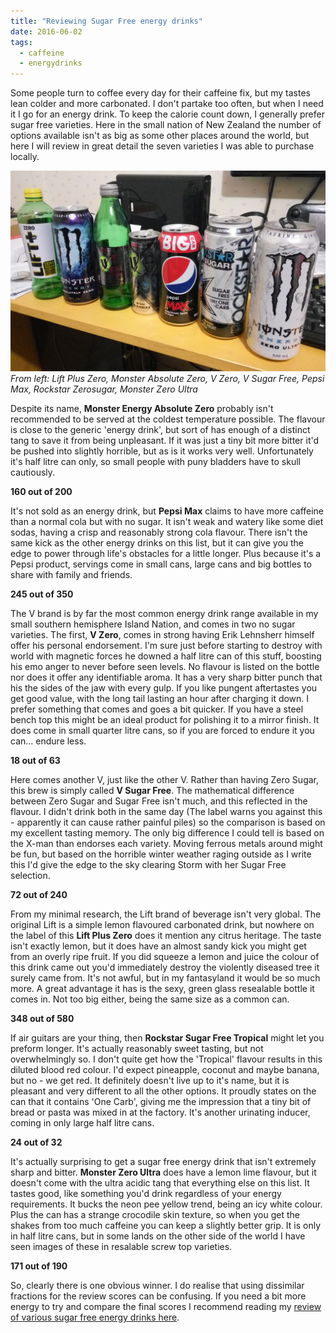 ```yaml
---
title: "Reviewing Sugar Free energy drinks"
date: 2016-06-02
tags:
  - caffeine
  - energydrinks
---
```


Some people turn to coffee every day for their caffeine fix, but my tastes lean colder and more carbonated. I don't partake too often, but when I need it I go for an energy drink. To keep the calorie count down, I generally prefer sugar free varieties. Here in the small nation of New Zealand the number of options available isn't as big as some other places around the world, but here I will review in great detail the seven varieties I was able to purchase locally.

[![From left: Lift Plus Zero, Monster Absolute Zero, V Zero, V Sugar Free, Pepsi Max, Rockstar Zerosugar, Monster Zero Ultra](../../assets/images/blog/drinkies.jpg)](../../assets/images/blog/drinkies.jpg)
_From left: Lift Plus Zero, Monster Absolute Zero, V Zero, V Sugar Free, Pepsi Max, Rockstar Zerosugar, Monster Zero Ultra_

Despite its name, **Monster Energy Absolute Zero** probably isn't recommended to be served at the coldest temperature possible. The flavour is close to the generic 'energy drink', but sort of has enough of a distinct tang to save it from being unpleasant. If it was just a tiny bit more bitter it'd be pushed into slightly horrible, but as is it works very well. Unfortunately it's half litre can only, so small people with puny bladders have to skull cautiously.

**160 out of 200**

It's not sold as an energy drink, but **Pepsi Max** claims to have more caffeine than a normal cola but with no sugar. It isn't weak and watery like some diet sodas, having a crisp and reasonably strong cola flavour. There isn't the same kick as the other energy drinks on this list, but it can give you the edge to power through life's obstacles for a little longer. Plus because it's a Pepsi product, servings come in small cans, large cans and big bottles to share with family and friends.

**245 out of 350**

The V brand is by far the most common energy drink range available in my small southern hemisphere Island Nation, and comes in two no sugar varieties. The first, **V Zero**, comes in strong having Erik Lehnsherr himself offer his personal endorsement. I'm sure just before starting to destroy with world with magnetic forces he downed a half litre can of this stuff, boosting his emo anger to never before seen levels. No flavour is listed on the bottle nor does it offer any identifiable aroma. It has a very sharp bitter punch that his the sides of the jaw with every gulp. If you like pungent aftertastes you get good value, with the long tail lasting an hour after charging it down. I prefer something that comes and goes a bit quicker. If you have a steel bench top this might be an ideal product for polishing it to a mirror finish. It does come in small quarter litre cans, so if you are forced to endure it you can... endure less.

**18 out of 63**

Here comes another V, just like the other V. Rather than having Zero Sugar, this brew is simply called **V Sugar Free**. The mathematical difference between Zero Sugar and Sugar Free isn't much, and this reflected in the flavour. I didn't drink both in the same day (The label warns you against this - apparently it can cause rather painful piles) so the comparison is based on my excellent tasting memory. The only big difference I could tell is based on the X-man than endorses each variety. Moving ferrous metals around might be fun, but based on the horrible winter weather raging outside as I write this I'd give the edge to the sky clearing Storm with her Sugar Free selection.

**72 out of 240**

From my minimal research, the Lift brand of beverage isn't very global. The original Lift is a simple lemon flavoured carbonated drink, but nowhere on the label of this **Lift Plus Zero** does it mention any citrus heritage. The taste isn't exactly lemon, but it does have an almost sandy kick you might get from an overly ripe fruit. If you did squeeze a lemon and juice the colour of this drink came out you'd immediately destroy the violently diseased tree it surely came from. It's not awful, but in my fantasyland it would be so much more. A great advantage it has is the sexy, green glass resealable bottle it comes in. Not too big either, being the same size as a common can.

**348 out of 580**

If air guitars are your thing, then **Rockstar Sugar Free Tropical** might let you preform longer. It's actually reasonably sweet tasting, but not overwhelmingly so. I don't quite get how the 'Tropical' flavour results in this diluted blood red colour. I'd expect pineapple, coconut and maybe banana, but no - we get red. It definitely doesn't live up to it's name, but it is pleasant and very different to all the other options. It proudly states on the can that it contains 'One Carb', giving me the impression that a tiny bit of bread or pasta was mixed in at the factory. It's another urinating inducer, coming in only large half litre cans.

**24 out of 32**

It's actually surprising to get a sugar free energy drink that isn't extremely sharp and bitter. **Monster Zero Ultra** does have a lemon lime flavour, but it doesn't come with the ultra acidic tang that everything else on this list. It tastes good, like something you'd drink regardless of your energy requirements. It bucks the neon pee yellow trend, being an icy white colour. Plus the can has a strange crocodile skin texture, so when you get the shakes from too much caffeine you can keep a slightly better grip. It is only in half litre cans, but in some lands on the other side of the world I have seen images of these in resalable screw top varieties.

**171 out of 190**

So, clearly there is one obvious winner. I do realise that using dissimilar fractions for the review scores can be confusing. If you need a bit more energy to try and compare the final scores I recommend reading my [review of various sugar free energy drinks here](blog/2016/06/02/reviewing-sugar-free-energy-drinks/).
